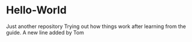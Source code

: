 # Hello-World
Just another repository
Trying out how things work after learning from the guide.
A new line added by Tom
